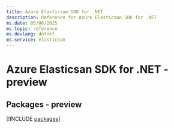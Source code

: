 ```yaml
---
title: Azure Elasticsan SDK for .NET
description: Reference for Azure Elasticsan SDK for .NET
ms.date: 05/06/2025
ms.topic: reference
ms.devlang: dotnet
ms.service: elasticsan
---
```

# Azure Elasticsan SDK for .NET - preview
## Packages - preview
[!INCLUDE [packages](elasticsan-index.md)]